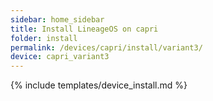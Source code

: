 ```yaml
---
sidebar: home_sidebar
title: Install LineageOS on capri
folder: install
permalink: /devices/capri/install/variant3/
device: capri_variant3
---
```

{% include templates/device_install.md %}
